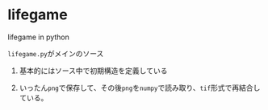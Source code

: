 # lifegame
lifegame in python

`lifegame.py`がメインのソース

1. 基本的にはソース中で初期構造を定義している

1. いったん`png`で保存して、その後`png`を`numpy`で読み取り、`tif`形式で再結合している。